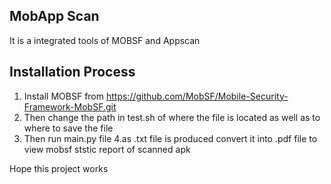 MobApp Scan
--------------
It is a integrated tools of MOBSF and Appscan

Installation Process
--------------------
1. Install MOBSF from https://github.com/MobSF/Mobile-Security-Framework-MobSF.git
2. Then change the path in test.sh of where the file is located as well as to where to save the file
3. Then run main.py file
4.as .txt file is produced convert it into .pdf file to view mobsf ststic report of scanned apk

Hope this project works